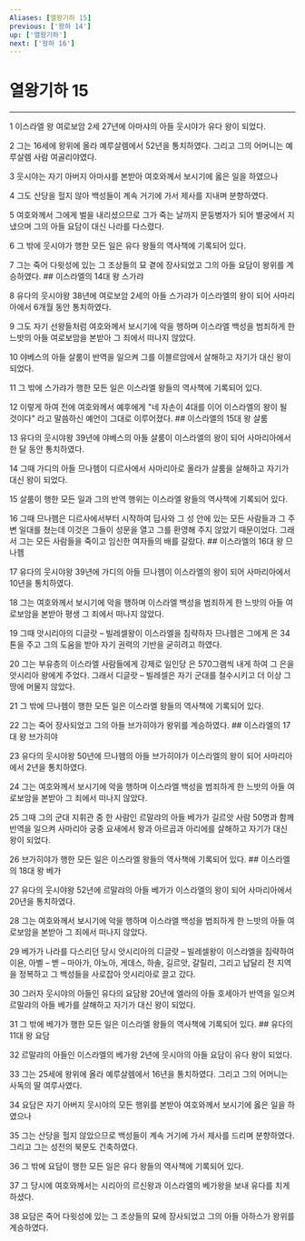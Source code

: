 ```yaml
---
Aliases: [열왕기하 15]
previous: ['왕하 14']
up: ['열왕기하']
next: ['왕하 16']
---
```

# 열왕기하 15

***


1 이스라엘 왕 여로보암 2세 27년에 아마샤의 아들 웃시야가 유다 왕이 되었다. 

2 그는 16세에 왕위에 올라 예루살렘에서 52년을 통치하였다. 그리고 그의 어머니는 예루살렘 사람 여골리야였다. 

3 웃시야는 자기 아버지 아마샤를 본받아 여호와께서 보시기에 옳은 일을 하였으나 

4 그도 산당을 헐지 않아 백성들이 계속 거기에 가서 제사를 지내며 분향하였다. 

5 여호와께서 그에게 벌을 내리셨으므로 그가 죽는 날까지 문둥병자가 되어 별궁에서 지냈으며 그의 아들 요담이 대신 나라를 다스렸다. 

6 그 밖에 웃시야가 행한 모든 일은 유다 왕들의 역사책에 기록되어 있다. 

7 그는 죽어 다윗성에 있는 그 조상들의 묘 곁에 장사되었고 그의 아들 요담이 왕위를 계승하였다. ## 이스라엘의 14대 왕 스가랴 

8 유다의 웃시야왕 38년에 여로보암 2세의 아들 스가랴가 이스라엘의 왕이 되어 사마리아에서 6개월 동안 통치하였다. 

9 그도 자기 선왕들처럼 여호와께서 보시기에 악을 행하며 이스라엘 백성을 범죄하게 한 느밧의 아들 여로보암을 본받아 그 죄에서 떠나지 않았다. 

10 야베스의 아들 살룸이 반역을 일으켜 그를 이블르암에서 살해하고 자기가 대신 왕이 되었다. 

11 그 밖에 스가랴가 행한 모든 일은 이스라엘 왕들의 역사책에 기록되어 있다. 

12 이렇게 하여 전에 여호와께서 예후에게 "네 자손이 4대를 이어 이스라엘의 왕이 될 것이다" 라고 말씀하신 예언이 그대로 이루어졌다. ## 이스라엘의 15대 왕 살룸 

13 유다의 웃시야왕 39년에 야베스의 아들 살룸이 이스라엘의 왕이 되어 사마리아에서 한 달 동안 통치하였다. 

14 그때 가디의 아들 므나헴이 디르사에서 사마리아로 올라가 살룸을 살해하고 자기가 대신 왕이 되었다. 

15 살룸이 행한 모든 일과 그의 반역 행위는 이스라엘 왕들의 역사책에 기록되어 있다. 

16 그때 므나헴은 디르사에서부터 시작하여 딥사와 그 성 안에 있는 모든 사람들과 그 주변 일대를 쳤는데 이것은 그들이 성문을 열고 그를 환영해 주지 않았기 때문이었다. 그래서 그는 모든 사람들을 죽이고 임신한 여자들의 배를 갈랐다. ## 이스라엘의 16대 왕 므나헴 

17 유다의 웃시야왕 39년에 가디의 아들 므나헴이 이스라엘의 왕이 되어 사마리아에서 10년을 통치하였다. 

18 그는 여호와께서 보시기에 악을 행하며 이스라엘 백성을 범죄하게 한 느밧의 아들 여로보암을 본받아 평생 그 죄에서 떠나지 않았다. 

19 그때 앗시리아의 디글랏 – 빌레셀왕이 이스라엘을 침략하자 므나헴은 그에게 은 34톤을 주고 그의 도움을 받아 자기 권력의 기반을 굳히려고 하였다. 

20 그는 부유층의 이스라엘 사람들에게 강제로 일인당 은 570그램씩 내게 하여 그 은을 앗시리아 왕에게 주었다. 그래서 디글랏 – 빌레셀은 자기 군대를 철수시키고 더 이상 그 땅에 머물지 않았다. 

21 그 밖에 므나헴이 행한 모든 일은 이스라엘 왕들의 역사책에 기록되어 있다. 

22 그는 죽어 장사되었고 그의 아들 브가히야가 왕위를 계승하였다. ## 이스라엘의 17대 왕 브가히야 

23 유다의 웃시야왕 50년에 므나헴의 아들 브가히야가 이스라엘의 왕이 되어 사마리아에서 2년을 통치하였다. 

24 그는 여호와께서 보시기에 악을 행하며 이스라엘 백성을 범죄하게 한 느밧의 아들 여로보암을 본받아 그 죄에서 떠나지 않았다. 

25 그때 그의 군대 지휘관 중 한 사람인 르말랴의 아들 베가가 길르앗 사람 50명과 함께 반역을 일으켜 사마리아 궁중 요새에서 왕과 아르곱과 아리에를 살해하고 자기가 대신 왕이 되었다. 

26 브가히야가 행한 모든 일은 이스라엘 왕들의 역사책에 기록되어 있다. ## 이스라엘의 18대 왕 베가 

27 유다의 웃시야왕 52년에 르말랴의 아들 베가가 이스라엘의 왕이 되어 사마리아에서 20년을 통치하였다. 

28 그는 여호와께서 보시기에 악을 행하며 이스라엘 백성을 범죄하게 한 느밧의 아들 여로보암을 본받아 그 죄에서 떠나지 않았다. 

29 베가가 나라를 다스리던 당시 앗시리아의 디글랏 – 빌레셀왕이 이스라엘을 침략하여 이욘, 아벨 – 벧 – 마아가, 야노아, 게데스, 하솔, 길르앗, 갈릴리, 그리고 납달리 전 지역을 정복하고 그 백성들을 사로잡아 앗시리아로 끌고 갔다. 

30 그러자 웃시야의 아들인 유다의 요담왕 20년에 엘라의 아들 호세아가 반역을 일으켜 르말랴의 아들 베가를 살해하고 자기가 대신 왕이 되었다. 

31 그 밖에 베가가 행한 모든 일은 이스라엘 왕들의 역사책에 기록되어 있다. ## 유다의 11대 왕 요담 

32 르말랴의 아들인 이스라엘의 베가왕 2년에 웃시야의 아들 요담이 유다 왕이 되었다. 

33 그는 25세에 왕위에 올라 예루살렘에서 16년을 통치하였다. 그리고 그의 어머니는 사독의 딸 여루사였다. 

34 요담은 자기 아버지 웃시야의 모든 행위를 본받아 여호와께서 보시기에 옳은 일을 하였으나 

35 그는 산당을 헐지 않았으므로 백성들이 계속 거기에 가서 제사를 드리며 분향하였다. 그리고 그는 성전의 북문도 건축하였다. 

36 그 밖에 요담이 행한 모든 일은 유다 왕들의 역사책에 기록되어 있다. 

37 그 당시에 여호와께서는 시리아의 르신왕과 이스라엘의 베가왕을 보내 유다를 치게 하셨다. 

38 요담은 죽어 다윗성에 있는 그 조상들의 묘에 장사되었고 그의 아들 아하스가 왕위를 계승하였다.
